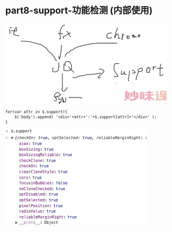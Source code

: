 # part8-support-功能检测 (内部使用)

![](./images/Jietu20171207-225300@2x.jpg)

    for(var attr in $.support){
		$('body').append( '<div>'+attr+':'+$.support[attr]+'</div>' );	
	}

![](./images/Jietu20171207-230528.jpg)
